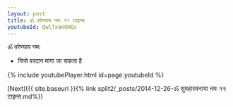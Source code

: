```yaml
---
layout: post
title: ॐ वरेण्याय नमः ११ टाइम्स
youtubeId: QwlTxaHOHQc
---
```

 
 
 ॐ वरेण्याय नमः  
 
 -  जिसे वरदान मांगा जा सकता है 
 
  
 
  
 
 
 
 
 
 


{% include youtubePlayer.html id=page.youtubeId %}
 
[Next]({{ site.baseurl }}{% link  split2/_posts/2014-12-26-ॐ सुमहास्वनाया नमः ११ टाइम्स.md%})
 
